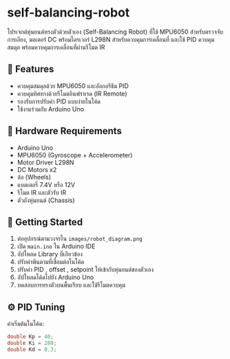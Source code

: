 # self-balancing-robot

โปรเจกต์หุ่นยนต์ทรงตัวด้วยตัวเอง (Self-Balancing Robot) ที่ใช้ MPU6050 สำหรับตรวจจับการเอียง, มอเตอร์ DC พร้อมไดรเวอร์ L298N สำหรับควบคุมการเคลื่อนที่ และใช้ PID ควบคุมสมดุล พร้อมควบคุมการเคลื่อนที่ผ่านรีโมต IR

## 🔧 Features

- ควบคุมสมดุลด้วย MPU6050 และอัลกอริธึม PID
- ควบคุมทิศทางด้วยรีโมตอินฟราเรด (IR Remote)
- รองรับการปรับค่า PID แบบง่ายในโค้ด
- ใช้งานร่วมกับ Arduino Uno

## 🧰 Hardware Requirements

- Arduino Uno
- MPU6050 (Gyroscope + Accelerometer)
- Motor Driver L298N
- DC Motors x2
- ล้อ (Wheels)
- แบตเตอรี่ 7.4V หรือ 12V
- รีโมต IR และตัวรับ IR
- ตัวถังหุ่นยนต์ (Chassis)

## 🚀 Getting Started

1. ต่ออุปกรณ์ตามวงจรใน `images/robot_diagram.png`
2. เปิด `main.ino` ใน Arduino IDE
3. อัปโหลด Library ที่เกียวข้อง
4. ปรับค่าพินตามที่เชื่อมต่อในโค้ด
5. ปรับค่า PID , offset , setpoint ให้เข้ากับหุ่นยนต์ของตัวเอง
6. อัปโหลดโค้ดไปยัง Arduino Uno
7. ทดสอบการทรงตัวบนพื้นเรียบ และใช้รีโมตควบคุม

## ⚙️ PID Tuning

ค่าเริ่มต้นในโค้ด:

```cpp
double Kp = 40;
double Ki = 280;
double Kd = 0.3;
